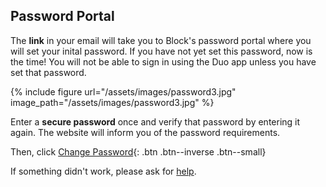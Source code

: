 ## Password Portal

The **link** in your email will take you to Block's password portal where you will set your inital password. If you have not yet set this password, now is the time! You will not be able to sign in using the Duo app unless you have set that password.

{% include figure url="/assets/images/password3.jpg" image_path="/assets/images/password3.jpg" %}

Enter a __secure password__ once and verify that password by entering it again. The website will inform you of the password requirements.

Then, click [Change Password](){: .btn .btn--inverse .btn--small}

If something didn't work, please ask for [help](/help). 